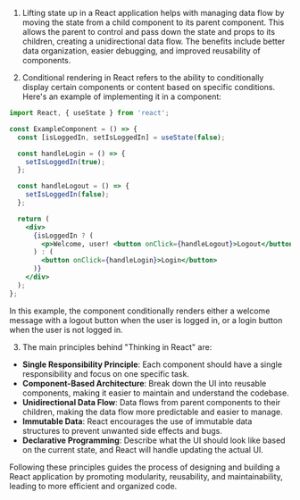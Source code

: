 1. Lifting state up in a React application helps with managing data flow by moving the state from a child component to its parent component. This allows the parent to control and pass down the state and props to its children, creating a unidirectional data flow. The benefits include better data organization, easier debugging, and improved reusability of components.

2. Conditional rendering in React refers to the ability to conditionally display certain components or content based on specific conditions. Here's an example of implementing it in a component:

```jsx
import React, { useState } from 'react';

const ExampleComponent = () => {
  const [isLoggedIn, setIsLoggedIn] = useState(false);

  const handleLogin = () => {
    setIsLoggedIn(true);
  };

  const handleLogout = () => {
    setIsLoggedIn(false);
  };

  return (
    <div>
      {isLoggedIn ? (
        <p>Welcome, user! <button onClick={handleLogout}>Logout</button></p>
      ) : (
        <button onClick={handleLogin}>Login</button>
      )}
    </div>
  );
};
```

In this example, the component conditionally renders either a welcome message with a logout button when the user is logged in, or a login button when the user is not logged in.

3. The main principles behind "Thinking in React" are:

- **Single Responsibility Principle**: Each component should have a single responsibility and focus on one specific task.
- **Component-Based Architecture**: Break down the UI into reusable components, making it easier to maintain and understand the codebase.
- **Unidirectional Data Flow**: Data flows from parent components to their children, making the data flow more predictable and easier to manage.
- **Immutable Data**: React encourages the use of immutable data structures to prevent unwanted side effects and bugs.
- **Declarative Programming**: Describe what the UI should look like based on the current state, and React will handle updating the actual UI.

Following these principles guides the process of designing and building a React application by promoting modularity, reusability, and maintainability, leading to more efficient and organized code.